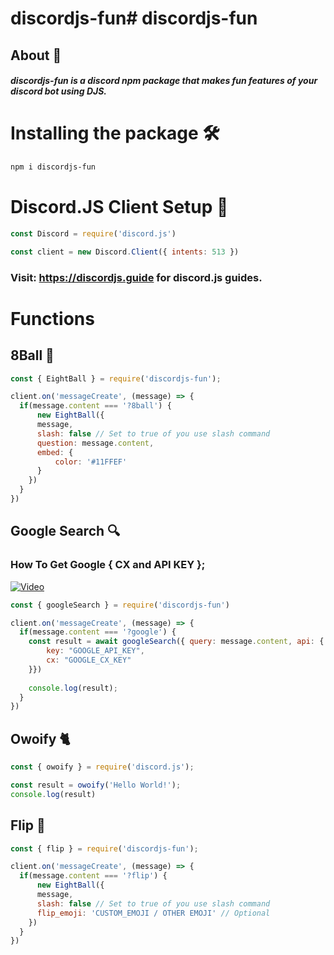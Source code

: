 # discordjs-fun# discordjs-fun
## About 🤔
##### discordjs-fun is a discord npm package that makes fun features of your discord bot using DJS.

# Installing the package  🛠
```bash
npm i discordjs-fun
```
# Discord.JS Client Setup 🤖
```js
const Discord = require('discord.js')

const client = new Discord.Client({ intents: 513 })
```
### Visit: https://discordjs.guide for discord.js guides.

# Functions
## 8Ball 🎱
```js
const { EightBall } = require('discordjs-fun');

client.on('messageCreate', (message) => {
  if(message.content === '?8ball') {
      new EightBall({
      message,
      slash: false // Set to true of you use slash command
      question: message.content,
      embed: {
          color: '#11FFEF'
      }
    })
  }  
})
```

## Google Search 🔍
### How To Get Google { CX and API KEY };
[![Video](https://res.cloudinary.com/marcomontalbano/image/upload/v1634533757/video_to_markdown/images/youtube--xuWJUqmDzf0-c05b58ac6eb4c4700831b2b3070cd403.jpg)](https://youtu.be/xuWJUqmDzf0 "Video")
```js
const { googleSearch } = require('discordjs-fun')

client.on('messageCreate', (message) => {
  if(message.content === '?google') {
    const result = await googleSearch({ query: message.content, api: {
        key: "GOOGLE_API_KEY",
        cx: "GOOGLE_CX_KEY"
    }})
  
    console.log(result);
  }  
})
```

## Owoify 🐈
```js
const { owoify } = require('discord.js');

const result = owoify('Hello World!');
console.log(result)

```

## Flip 🤞
```js
const { flip } = require('discordjs-fun');

client.on('messageCreate', (message) => {
  if(message.content === '?flip') {
      new EightBall({
      message,
      slash: false // Set to true of you use slash command
      flip_emoji: 'CUSTOM_EMOJI / OTHER EMOJI' // Optional
    })
  }  
})
```